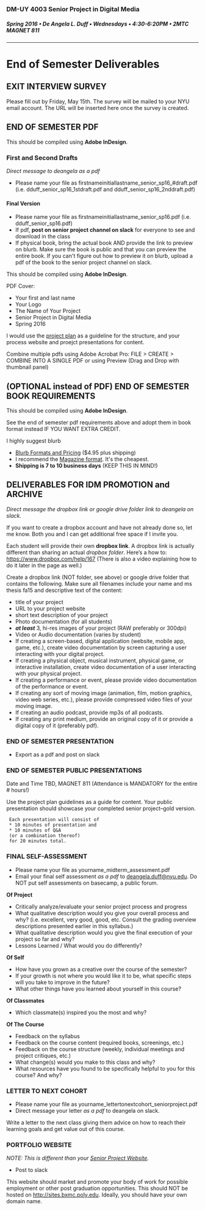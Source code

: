 ### DM-UY 4003 Senior Project in Digital Media
##### Spring 2016 • De Angela L. Duff • Wednesdays • 4:30-6:20PM • 2MTC MAGNET 811 

---

# End of Semester Deliverables

## EXIT INTERVIEW SURVEY
Please fill out by Friday, May 15th. The survey will be mailed to your NYU email account. The URL will be inserted here once the survey is created.

## END OF SEMESTER PDF
This should be compiled using **Adobe InDesign**.

### First and Second Drafts
*Direct message to deangela as a pdf*
* Please name your file as firstnameinitiallastname_senior_sp16_#draft.pdf (i.e. dduff_senior_sp16_1stdraft.pdf and dduff_senior_sp16_2nddraft.pdf)

#### Final Version
* Please name your file as firstnameinitiallastname_senior_sp16.pdf (i.e. dduff_senior_sp16.pdf) 
* If pdf, **post on senior project channel on slack** for everyone to see and download in the class
* If physical book, bring the actual book AND provide the link to preview on blurb. Make sure the book is public and that you can preview the entire book. If you can't figure out how to preview it on blurb, upload a pdf of the book to the senior project channel on slack.

This should be compiled using **Adobe InDesign**.   

PDF Cover:
* Your first and last name
* Your Logo
* The Name of Your Project
* Senior Project in Digital Media
* Spring 2016

I would use the [project plan](dm4003_senior_project_plan.md) as a guideline for the structure, and your process website and proejct presentations for content.

Combine multiple pdfs using Adobe Acrobat Pro:
FILE > CREATE > COMBINE INTO A SINGLE PDF
or using Preview (Drag and Drop with thumbnail panel)


## (OPTIONAL instead of PDF) END OF SEMESTER BOOK REQUIREMENTS

This should be compiled using **Adobe InDesign**.    

See the end of semester pdf requirements above and adopt them in book format instead IF YOU WANT EXTRA CREDIT.

I highly suggest blurb
* [Blurb Formats and Pricing](http://www.blurb.com/create/book/pricing#color-pocket) ($4.95 plus shipping)
* I recommend the [Magazine format](http://www.blurb.com/pricing#magazines). It's the cheapest.
* **Shipping is 7 to 10 business days** (KEEP THIS IN MIND!)


## DELIVERABLES FOR IDM PROMOTION and ARCHIVE

*Direct message the dropbox link or google drive folder link to deangela on slack.*

If you want to create a dropbox account and have not already done so, let me know. Both you and I can get additional free space if I invite you.

Each student will provide their own **dropbox link**. A dropbox link is actually different than sharing an actual *dropbox folder*. Here’s a how to: https://www.dropbox.com/help/167 (There is also a video explaining how to do it later in the page as well.) 
 
Create a dropbox link (NOT folder, see above) or google drive folder that contains the following. Make sure all filenames include your name and ms thesis fa15 and descriptive text of the content: 

  * title of your project
  * URL to your project website
  * short text description of your project
  * Photo documentation (for all students)
  * ***at least*** 3, hi-res images of your project (RAW preferably or 300dpi)
* Video or Audio documentation (varies by student)
*  If creating a screen-based, digital application (website, mobile app, game, etc.), create video documentation by screen capturing a user interacting with your digital project.
 *  If creating a physical object, musical instrument, physical game, or interactive installation, create video documentation of a user interacting with your physical project.
 *  If creating a performance or event, please provide video documentation of the performance or event.
 * If creating any sort of moving image (animation, film, motion graphics, video web series, etc.), please provide compressed video files of your moving image.
 *  If creating an audio podcast, provide mp3s of all podcasts.
 *  If creating any print medium, provide an original copy of it or provide a digital copy of it (preferably pdf).

  

### END OF SEMESTER PRESENTATION
* Export as a pdf and post on slack


### END OF SEMESTER PUBLIC PRESENTATIONS

Date and Time TBD,
MAGNET 811 (Attendance is MANDATORY for the entire # hours!)

Use the project plan guidelines as a guide for content. Your public presentation should showcase your completed senior project–gold version.


     Each presentation will consist of 
     * 10 minutes of presentation and 
     * 10 minutes of Q&A 
     (or a combination thereof)
     for 20 minutes total. 


### FINAL SELF-ASSESSMENT

* Please name your file as yourname_midterm_assessment.pdf
* Email your final self assessment *as a pdf* to deangela.duff@nyu.edu. Do NOT put self assessments on basecamp, a public forum.

**Of Project**
* Critically analyze/evaluate your senior project process and progress
* What qualitative description would you give your overall process and why? (i.e. excellent, very good, good, etc. Consult the grading overview descriptions presented earlier in this syllabus.)
* What qualitative description would you give the final execution of your project so far and why?
* Lessons Learned / What would you do differently?

**Of Self**
* How have you grown as a creative over the course of the semester?
* If your growth is not where you would like it to be, what specific steps will you take to improve in the future?
* What other things have you learned about yourself in this course?

**Of Classmates**
* Which classmate(s) inspired you the most and why? 

**Of The Course**
* Feedback on the syllabus 
* Feedback on the course content (required books, screenings, etc.)
* Feedback on the course structure (weekly, individual meetings and project critiques, etc.)
* What change(s) would you make to this class and why?
* What resources have you found to be specifically helpful to you for this course? And why?


### LETTER TO NEXT COHORT   

* Please name your file as yourname_lettertonextcohort_seniorproject.pdf
* Direct message your letter *as a pdf* to deangela on slack. 

Write a letter to the next class giving them advice on how to reach their learning goals and get value out of this course.


### PORTFOLIO WEBSITE
*NOTE: This is different than your <a href="dm4003_senior_project_blog.md">Senior Project Website</a>.*

* Post to slack

This website should market and promote your body of work for possible employment or other post graduation opportunities. This should NOT be hosted on http://sites.bxmc.poly.edu. Ideally, you should have your own domain name.






